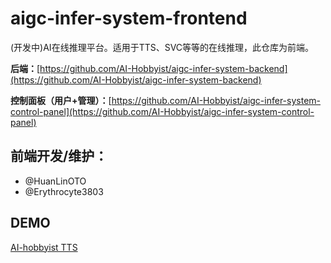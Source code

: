 # aigc-infer-system-frontend
(开发中)AI在线推理平台。适用于TTS、SVC等等的在线推理，此仓库为前端。

**后端：**[https://github.com/AI-Hobbyist/aigc-infer-system-backend](https://github.com/AI-Hobbyist/aigc-infer-system-backend)

**控制面板（用户+管理）：**[https://github.com/AI-Hobbyist/aigc-infer-system-control-panel](https://github.com/AI-Hobbyist/aigc-infer-system-control-panel)

<!-- **前端开发/维护：**[多玩幻灵qwq](https://github.com/HuanLinOTO)、[红血球AE3803](https://github.com/Erythrocyte3803) -->

## 前端开发/维护：
 - @HuanLinOTO
 - @Erythrocyte3803
## DEMO
[AI-hobbyist TTS](https://tts.ai-hobbyist.org/)
